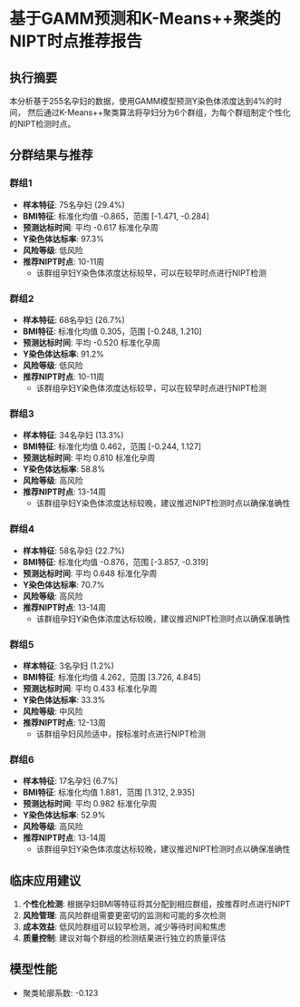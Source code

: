 # 基于GAMM预测和K-Means++聚类的NIPT时点推荐报告

## 执行摘要
本分析基于255名孕妇的数据，使用GAMM模型预测Y染色体浓度达到4%的时间，
然后通过K-Means++聚类算法将孕妇分为6个群组，为每个群组制定个性化的NIPT检测时点。

## 分群结果与推荐

### 群组1
- **样本特征**: 75名孕妇 (29.4%)
- **BMI特征**: 标准化均值 -0.865，范围 [-1.471, -0.284]
- **预测达标时间**: 平均 -0.617 标准化孕周
- **Y染色体达标率**: 97.3%
- **风险等级**: 低风险
- **推荐NIPT时点**: 10-11周
  - 该群组孕妇Y染色体浓度达标较早，可以在较早时点进行NIPT检测

### 群组2
- **样本特征**: 68名孕妇 (26.7%)
- **BMI特征**: 标准化均值 0.305，范围 [-0.248, 1.210]
- **预测达标时间**: 平均 -0.520 标准化孕周
- **Y染色体达标率**: 91.2%
- **风险等级**: 低风险
- **推荐NIPT时点**: 10-11周
  - 该群组孕妇Y染色体浓度达标较早，可以在较早时点进行NIPT检测

### 群组3
- **样本特征**: 34名孕妇 (13.3%)
- **BMI特征**: 标准化均值 0.462，范围 [-0.244, 1.127]
- **预测达标时间**: 平均 0.810 标准化孕周
- **Y染色体达标率**: 58.8%
- **风险等级**: 高风险
- **推荐NIPT时点**: 13-14周
  - 该群组孕妇Y染色体浓度达标较晚，建议推迟NIPT检测时点以确保准确性

### 群组4
- **样本特征**: 58名孕妇 (22.7%)
- **BMI特征**: 标准化均值 -0.876，范围 [-3.857, -0.319]
- **预测达标时间**: 平均 0.648 标准化孕周
- **Y染色体达标率**: 70.7%
- **风险等级**: 高风险
- **推荐NIPT时点**: 13-14周
  - 该群组孕妇Y染色体浓度达标较晚，建议推迟NIPT检测时点以确保准确性

### 群组5
- **样本特征**: 3名孕妇 (1.2%)
- **BMI特征**: 标准化均值 4.262，范围 [3.726, 4.845]
- **预测达标时间**: 平均 0.433 标准化孕周
- **Y染色体达标率**: 33.3%
- **风险等级**: 中风险
- **推荐NIPT时点**: 12-13周
  - 该群组孕妇风险适中，按标准时点进行NIPT检测

### 群组6
- **样本特征**: 17名孕妇 (6.7%)
- **BMI特征**: 标准化均值 1.881，范围 [1.312, 2.935]
- **预测达标时间**: 平均 0.982 标准化孕周
- **Y染色体达标率**: 52.9%
- **风险等级**: 高风险
- **推荐NIPT时点**: 13-14周
  - 该群组孕妇Y染色体浓度达标较晚，建议推迟NIPT检测时点以确保准确性

## 临床应用建议
1. **个性化检测**: 根据孕妇BMI等特征将其分配到相应群组，按推荐时点进行NIPT
2. **风险管理**: 高风险群组需要更密切的监测和可能的多次检测
3. **成本效益**: 低风险群组可以较早检测，减少等待时间和焦虑
4. **质量控制**: 建议对每个群组的检测结果进行独立的质量评估

## 模型性能
- 聚类轮廓系数: -0.123